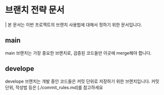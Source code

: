 # 브랜치 전략 문서
| 본 문서는 이번 프로젝트의 브랜치 사용법에 대해서 정하기 위한 문서입니다.

## main

main 브랜치는 가장 중요한 브랜치로, 검증된 코드들만 이곳에 merge해야 합니다.

## develope

develope 브랜치는 개발 중인 코드들은 커밋 단위로 저장하기 위한 브랜치입니다.
커밋 단위, 작성법 등은 [./commit_rules.md]를 참고하세요
